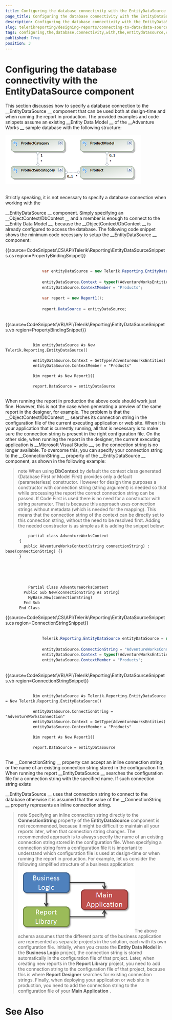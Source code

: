 ```yaml
---
title: Configuring the database connectivity with the EntityDataSource component
page_title: Configuring the database connectivity with the EntityDataSource component | for Telerik Reporting Documentation
description: Configuring the database connectivity with the EntityDataSource component
slug: telerikreporting/designing-reports/connecting-to-data/data-source-components/entitydatasource-component/configuring-the-database-connectivity-with-the-entitydatasource-component
tags: configuring,the,database,connectivity,with,the,entitydatasource,component
published: True
position: 3
---
```


# Configuring the database connectivity with the EntityDataSource component



This section discusses how to specify a database connection to the 
__EntityDataSource
__ component 
    	that can be used both at design-time and when running the report in production. The provided examples 
    	and code snippets assume an existing 
__Entity Data Model
__ of the 
__Adventure Works
__ sample database with the 
    	following structure:


  
  ![](images/DataSources/EntityDataSourceAdventureWorksEntityModel.png)

## 

Strictly speaking, it is not necessary to specify a database connection when working with the 
      	
__EntityDataSource
__ component. Simply specifying an 
__ObjectContext/DbContext
__ and a member is enough to connect to 
      	the 
__Entity Data Model
__, because the 
__ObjectContext/DbContext
__ is already configured to access the database. The 
      	following code snippet shows the minimum code necessary to setup the 
__EntityDataSource
__ component:
      	


{{source=CodeSnippets\CS\API\Telerik\Reporting\EntityDataSourceSnippets.cs region=PropertyBindingSnippet}}
````C#
	
	            var entityDataSource = new Telerik.Reporting.EntityDataSource();
	
	            entityDataSource.Context = typeof(AdventureWorksEntities);
	            entityDataSource.ContextMember = "Products";
	
	            var report = new Report1();
	
	            report.DataSource = entityDataSource;
	
````




{{source=CodeSnippets\VB\API\Telerik\Reporting\EntityDataSourceSnippets.vb region=PropertyBindingSnippet}}
````VB
	
	        Dim entityDataSource As New Telerik.Reporting.EntityDataSource()
	
	        entityDataSource.Context = GetType(AdventureWorksEntities)
	        entityDataSource.ContextMember = "Products"
	
	        Dim report As New Report1()
	
	        report.DataSource = entityDataSource
	
````




When running the report in production the above code should work just fine. However, this is not 
      	the case when generating a preview of the same report in the designer, for example. The problem is that 
      	the 
__ObjectContext/DbContext
__ searches its connection string in the configuration file of the current executing 
      	application or web site. When it is your application that is currently running, all that is necessary 
      	is to make sure the connection string is present in the right configuration file. On the other side, 
      	when running the report in the designer, the current executing application is 
__Microsoft Visual Studio
__, 
      	so the connection string is no longer available. To overcome this, you can specify your connection 
      	string to the 
__ConnectionString
__ property of the 
__EntityDataSource
__ component, as shown in the following 
      	example:
        


>note           When using  __DbContext__  by default the context class generated (Database First or Model First) provides only a default (parameterless) constructor.          However for design time purposes a constructor with connection string (string argument) is needed so that while processing the report the correct          connection string can be passed.          If Code First is used there is no need for a constructor with string parameter.          That is because this approach uses connection strings without metadata (which is  needed for the mapping). This means that the connection string of the context can be directly set to this connection string, without the need to be resolved first.          Adding the needed constructor is as simple as it is adding the snippet below:        


	          partial class AdventureWorksContext
          {
            public AdventureWorksContext(string connectionString) : base(connectionString) {}
          }
        




	          Partial Class AdventureWorksContext
            Public Sub New(connectionString As String)
              MyBase.New(connectionString)
            End Sub
          End Class
        




{{source=CodeSnippets\CS\API\Telerik\Reporting\EntityDataSourceSnippets.cs region=ConnectionStringSnippet}}
````C#
	
	            Telerik.Reporting.EntityDataSource entityDataSource = new Telerik.Reporting.EntityDataSource();
	
	            entityDataSource.ConnectionString = "AdventureWorksConnection";
	            entityDataSource.Context = typeof(AdventureWorksEntities);
	            entityDataSource.ContextMember = "Products";
	
````




{{source=CodeSnippets\VB\API\Telerik\Reporting\EntityDataSourceSnippets.vb region=ConnectionStringSnippet}}
````VB
	
	        Dim entityDataSource As Telerik.Reporting.EntityDataSource = New Telerik.Reporting.EntityDataSource()
	
	        entityDataSource.ConnectionString = "AdventureWorksConnection"
	        entityDataSource.Context = GetType(AdventureWorksEntities)
	        entityDataSource.ContextMember = "Products"
	
	        Dim report As New Report1()
	
	        report.DataSource = entityDataSource
	
````




The 
__ConnectionString
__ property can accept an inline connection string or the name of an existing 
      	connection string stored in the configuration file. When running the report 
__EntityDataSource
__ searches 
      	the configuration file for a connection string with the specified name. If such connection string exists
      	
__EntityDataSource
__ uses that connection string to connect to the database otherwise it is assumed that the
      	value of the 
__ConnectionString
__ property represents an inline connection string.


>note Specifying an inline connection string directly to the  __ConnectionString__  property of the 	 __EntityDataSource__  component is not recommended, because it might be difficult to maintain all your reports 	later, when that connection string changes. The recommended approach is to always specify the name of an 	existing connection string stored in the configuration file. When specifying a connection string form a 	configuration file it is important to understand which configuration file is used at design-time or when 	running the report in production. For example, let us consider the following simplified structure of a 	business application:  
  ![](images/DataSources/BusinessApplicationStructure.png)The above schema assumes that the different parts of the business application are represented as 	separate projects in the solution, each with its own configuration file. Initially, when you create the 	 __Entity Data Model__  in the  __Business Logic__  project, the connection string is stored automatically in the 	configuration file of that project. Later, when creating new reports in the  __Report Library__  project, you need 	to add the connection string to the configuration file of that project, because this is where  __Report Designer__ 	searches for existing connection strings. Finally, when deploying your application or web site in production,	you need to add the connection string to the configuration file of your  __Main Application__ .


# See Also

